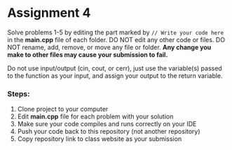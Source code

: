 # Assignment 4
Solve problems 1-5 by editing the part marked by `// Write your code here` in the **main.cpp** file of each folder.
DO NOT edit any other code or files. DO NOT rename, add, remove, or move any file or folder.
**Any change you make to other files may cause your submission to fail.**

Do not use input/output (cin, cout, or cerr), just use the variable(s) passed to the function as your input,
and assign your output to the return variable.

### Steps:
1. Clone project to your computer
2. Edit **main.cpp** file for each problem with your solution
3. Make sure your code compiles and runs correctly on your IDE
4. Push your code back to this repository (not another repository)
5. Copy repository link to class website as your submission